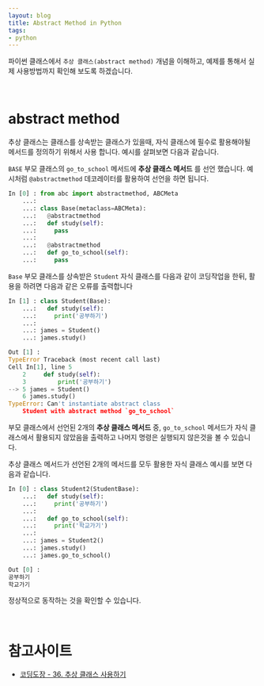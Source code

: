```yaml
---
layout: blog
title: Abstract Method in Python
tags:
- python
---
```


파이썬 클래스에서 `추상 클래스(abstract method)` 개념을 이해하고, 예제를 통해서 실제 사용방법까지 확인해 보도록 하겠습니다. 

<br/>

# abstract method
추상 클래스는 클래스를 상속받는 클래스가 있을때, 자식 클래스에 필수로 활용해야될 메서드를 정의하기 위해서 사용 합니다. 예시를 살펴보면 다음과 같습니다.

`BASE` 부모 클래스의 `go_to_school` 메서드에 **추상 클래스 메서드** 를 선언 했습니다.
예시처럼 `@abstractmethod` 데코레이터를 활용하여 선언을 하면 됩니다.

```python
In [0] : from abc import abstractmethod, ABCMeta
    ...: 
    ...: class Base(metaclass=ABCMeta):
    ...:   @abstractmethod
    ...:   def study(self):
    ...:     pass
    ...: 
    ...:   @abstractmethod
    ...:   def go_to_school(self):
    ...:     pass
```

`Base` 부모 클래스를 상속받은 `Student` 자식 클래스를 다음과 같이 코딩작업을 한뒤, 활용을 하려면 다음과 같은 오류를 출력합니다

```python
In [1] : class Student(Base):
    ...:   def study(self):
    ...:     print('공부하기')
    ...: 
    ...: james = Student()
    ...: james.study()

Out [1] :
TypeError Traceback (most recent call last)
Cell In[1], line 5
    2     def study(self):
    3         print('공부하기')
--> 5 james = Student()
    6 james.study()
TypeError: Can't instantiate abstract class 
    Student with abstract method `go_to_school`
```

부모 클래스에서 선언된 2개의 **추상 클래스 메서드** 중, `go_to_school` 메서드가 자식 클래스에서 활용되지 않았음을 출력하고 나머지 명령은 실행되지 않은것을 볼 수 있습니다.

추상 클래스 메서드가 선언된 2개의 메서드를 모두 활용한 자식 클래스 예시를 보면 다음과 같습니다.

```python
In [0] : class Student2(StudentBase):
    ...:   def study(self):
    ...:     print('공부하기')
    ...: 
    ...:   def go_to_school(self):
    ...:     print('학교가기')
    ...:
    ...: james = Student2()
    ...: james.study()
    ...: james.go_to_school()

Out [0] :
공부하기
학교가기
```

정상적으로 동작하는 것을 확인할 수 있습니다. 

<br/>

# 참고사이트
- [코딩도장 - 36. 추상 클래스 사용하기](https://dojang.io/mod/page/view.php?id=2389)